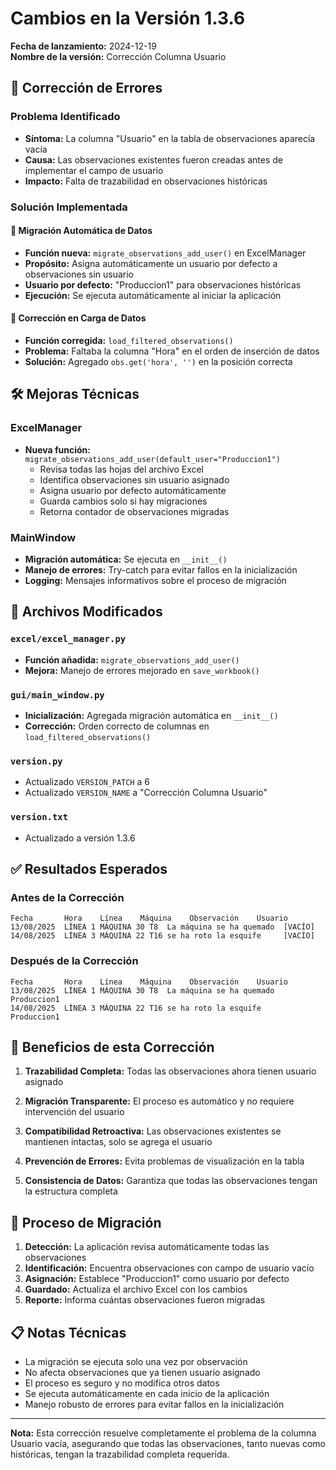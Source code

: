 # Cambios en la Versión 1.3.6

**Fecha de lanzamiento:** 2024-12-19  
**Nombre de la versión:** Corrección Columna Usuario

## 🐛 Corrección de Errores

### Problema Identificado
- **Síntoma:** La columna "Usuario" en la tabla de observaciones aparecía vacía
- **Causa:** Las observaciones existentes fueron creadas antes de implementar el campo de usuario
- **Impacto:** Falta de trazabilidad en observaciones históricas

### Solución Implementada

#### 🔧 Migración Automática de Datos
- **Función nueva:** `migrate_observations_add_user()` en ExcelManager
- **Propósito:** Asigna automáticamente un usuario por defecto a observaciones sin usuario
- **Usuario por defecto:** "Produccion1" para observaciones históricas
- **Ejecución:** Se ejecuta automáticamente al iniciar la aplicación

#### 🔄 Corrección en Carga de Datos
- **Función corregida:** `load_filtered_observations()`
- **Problema:** Faltaba la columna "Hora" en el orden de inserción de datos
- **Solución:** Agregado `obs.get('hora', '')` en la posición correcta

## 🛠️ Mejoras Técnicas

### ExcelManager
- **Nueva función:** `migrate_observations_add_user(default_user="Produccion1")`
  - Revisa todas las hojas del archivo Excel
  - Identifica observaciones sin usuario asignado
  - Asigna usuario por defecto automáticamente
  - Guarda cambios solo si hay migraciones
  - Retorna contador de observaciones migradas

### MainWindow
- **Migración automática:** Se ejecuta en `__init__()`
- **Manejo de errores:** Try-catch para evitar fallos en la inicialización
- **Logging:** Mensajes informativos sobre el proceso de migración

## 📁 Archivos Modificados

### `excel/excel_manager.py`
- **Función añadida:** `migrate_observations_add_user()`
- **Mejora:** Manejo de errores mejorado en `save_workbook()`

### `gui/main_window.py`
- **Inicialización:** Agregada migración automática en `__init__()`
- **Corrección:** Orden correcto de columnas en `load_filtered_observations()`

### `version.py`
- Actualizado `VERSION_PATCH` a 6
- Actualizado `VERSION_NAME` a "Corrección Columna Usuario"

### `version.txt`
- Actualizado a versión 1.3.6

## ✅ Resultados Esperados

### Antes de la Corrección
```
Fecha       Hora    Línea    Máquina    Observación    Usuario
13/08/2025  LÍNEA 1 MÁQUINA 30 T8  La máquina se ha quemado  [VACÍO]
14/08/2025  LÍNEA 3 MÁQUINA 22 T16 se ha roto la esquife     [VACÍO]
```

### Después de la Corrección
```
Fecha       Hora    Línea    Máquina    Observación    Usuario
13/08/2025  LÍNEA 1 MÁQUINA 30 T8  La máquina se ha quemado  Produccion1
14/08/2025  LÍNEA 3 MÁQUINA 22 T16 se ha roto la esquife     Produccion1
```

## 🎯 Beneficios de esta Corrección

1. **Trazabilidad Completa:** Todas las observaciones ahora tienen usuario asignado

2. **Migración Transparente:** El proceso es automático y no requiere intervención del usuario

3. **Compatibilidad Retroactiva:** Las observaciones existentes se mantienen intactas, solo se agrega el usuario

4. **Prevención de Errores:** Evita problemas de visualización en la tabla

5. **Consistencia de Datos:** Garantiza que todas las observaciones tengan la estructura completa

## 🔧 Proceso de Migración

1. **Detección:** La aplicación revisa automáticamente todas las observaciones
2. **Identificación:** Encuentra observaciones con campo de usuario vacío
3. **Asignación:** Establece "Produccion1" como usuario por defecto
4. **Guardado:** Actualiza el archivo Excel con los cambios
5. **Reporte:** Informa cuántas observaciones fueron migradas

## 📋 Notas Técnicas

- La migración se ejecuta solo una vez por observación
- No afecta observaciones que ya tienen usuario asignado
- El proceso es seguro y no modifica otros datos
- Se ejecuta automáticamente en cada inicio de la aplicación
- Manejo robusto de errores para evitar fallos en la inicialización

---

**Nota:** Esta corrección resuelve completamente el problema de la columna Usuario vacía, asegurando que todas las observaciones, tanto nuevas como históricas, tengan la trazabilidad completa requerida.